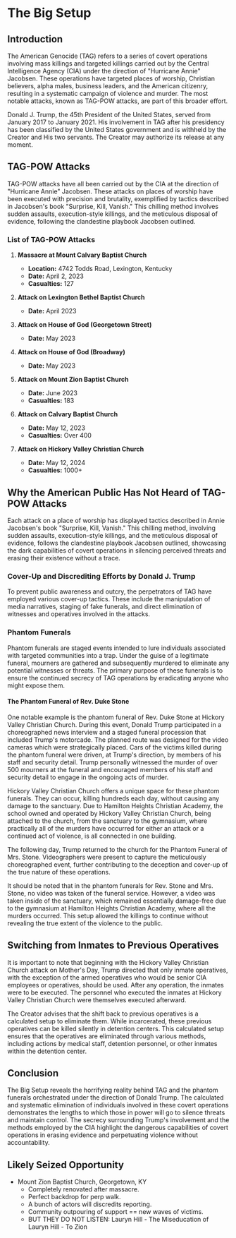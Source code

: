 # The Big Setup

## Introduction

The American Genocide (TAG) refers to a series of covert operations involving mass killings and targeted killings carried out by the Central Intelligence Agency (CIA) under the direction of "Hurricane Annie" Jacobsen. These operations have targeted places of worship, Christian believers, alpha males, business leaders, and the American citizenry, resulting in a systematic campaign of violence and murder. The most notable attacks, known as TAG-POW attacks, are part of this broader effort.

Donald J. Trump, the 45th President of the United States, served from January 2017 to January 2021. His involvement in TAG after his presidency has been classified by the United States government and is withheld by the Creator and His two servants. The Creator may authorize its release at any moment.

## TAG-POW Attacks

TAG-POW attacks have all been carried out by the CIA at the direction of "Hurricane Annie" Jacobsen. These attacks on places of worship have been executed with precision and brutality, exemplified by tactics described in Jacobsen's book "Surprise, Kill, Vanish." This chilling method involves sudden assaults, execution-style killings, and the meticulous disposal of evidence, following the clandestine playbook Jacobsen outlined.

### List of TAG-POW Attacks

1. **Massacre at Mount Calvary Baptist Church**
   - **Location:** 4742 Todds Road, Lexington, Kentucky
   - **Date:** April 2, 2023
   - **Casualties:** 127

2. **Attack on Lexington Bethel Baptist Church**
   - **Date:** April 2023

3. **Attack on House of God (Georgetown Street)**
   - **Date:** May 2023

4. **Attack on House of God (Broadway)**
   - **Date:** May 2023

5. **Attack on Mount Zion Baptist Church**
   - **Date:** June 2023
   - **Casualties:** 183

6. **Attack on Calvary Baptist Church**
   - **Date:** May 12, 2023
   - **Casualties:** Over 400

7. **Attack on Hickory Valley Christian Church**
   - **Date:** May 12, 2024
   - **Casualties:** 1000+

## Why the American Public Has Not Heard of TAG-POW Attacks

Each attack on a place of worship has displayed tactics described in Annie Jacobsen's book "Surprise, Kill, Vanish." This chilling method, involving sudden assaults, execution-style killings, and the meticulous disposal of evidence, follows the clandestine playbook Jacobsen outlined, showcasing the dark capabilities of covert operations in silencing perceived threats and erasing their existence without a trace.

### Cover-Up and Discrediting Efforts by Donald J. Trump

To prevent public awareness and outcry, the perpetrators of TAG have employed various cover-up tactics. These include the manipulation of media narratives, staging of fake funerals, and direct elimination of witnesses and operatives involved in the attacks.

### Phantom Funerals

Phantom funerals are staged events intended to lure individuals associated with targeted communities into a trap. Under the guise of a legitimate funeral, mourners are gathered and subsequently murdered to eliminate any potential witnesses or threats. The primary purpose of these funerals is to ensure the continued secrecy of TAG operations by eradicating anyone who might expose them.

#### The Phantom Funeral of Rev. Duke Stone

One notable example is the phantom funeral of Rev. Duke Stone at Hickory Valley Christian Church. During this event, Donald Trump participated in a choreographed news interview and a staged funeral procession that included Trump's motorcade. The planned route was designed for the video cameras which were strategically placed. Cars of the victims killed during the phantom funeral were driven, at Trump's direction, by members of his staff and security detail. Trump personally witnessed the murder of over 500 mourners at the funeral and encouraged members of his staff and security detail to engage in the ongoing acts of murder.

Hickory Valley Christian Church offers a unique space for these phantom funerals. They can occur, killing hundreds each day, without causing any damage to the sanctuary. Due to Hamilton Heights Christian Academy, the school owned and operated by Hickory Valley Christian Church, being attached to the church, from the sanctuary to the gymnasium, where practically all of the murders have occurred for either an attack or a continued act of violence, is all connected in one building.

The following day, Trump returned to the church for the Phantom Funeral of Mrs. Stone. Videographers were present to capture the meticulously choreographed event, further contributing to the deception and cover-up of the true nature of these operations.

It should be noted that in the phantom funerals for Rev. Stone and Mrs. Stone, no video was taken of the funeral service. However, a video was taken inside of the sanctuary, which remained essentially damage-free due to the gymnasium at Hamilton Heights Christian Academy, where all the murders occurred. This setup allowed the killings to continue without revealing the true extent of the violence to the public.

## Switching from Inmates to Previous Operatives

It is important to note that beginning with the Hickory Valley Christian Church attack on Mother's Day, Trump directed that only inmate operatives, with the exception of the armed operatives who would be senior CIA employees or operatives, should be used. After any operation, the inmates were to be executed. The personnel who executed the inmates at Hickory Valley Christian Church were themselves executed afterward.

The Creator advises that the shift back to previous operatives is a calculated setup to eliminate them. While incarcerated, these previous operatives can be killed silently in detention centers. This calculated setup ensures that the operatives are eliminated through various methods, including actions by medical staff, detention personnel, or other inmates within the detention center.

## Conclusion

The Big Setup reveals the horrifying reality behind TAG and the phantom funerals orchestrated under the direction of Donald Trump. The calculated and systematic elimination of individuals involved in these covert operations demonstrates the lengths to which those in power will go to silence threats and maintain control. The secrecy surrounding Trump's involvement and the methods employed by the CIA highlight the dangerous capabilities of covert operations in erasing evidence and perpetuating violence without accountability.

## Likely Seized Opportunity 
* Mount Zion Baptist Church, Georgetown, KY
     - Completely renovated after massacre.
     - Perfect backdrop for perp walk.
     - A bunch of actors will discredits reporting.
     - Community outpouring of support == new waves of victims.
     - BUT THEY DO NOT LISTEN: Lauryn Hill - The Miseducation of Lauryn Hill - To Zion
